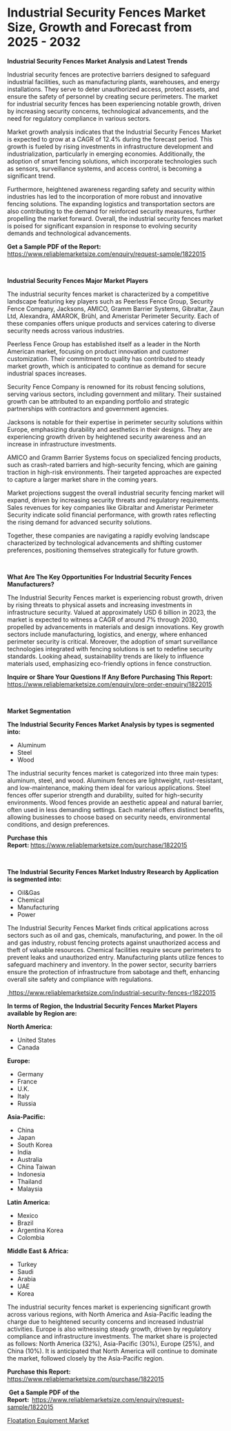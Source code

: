 <p><h1>Industrial Security Fences Market Size, Growth and Forecast from 2025 - 2032</h1></p><p><strong>Industrial Security Fences Market Analysis and Latest Trends</strong></p>
<p><p>Industrial security fences are protective barriers designed to safeguard industrial facilities, such as manufacturing plants, warehouses, and energy installations. They serve to deter unauthorized access, protect assets, and ensure the safety of personnel by creating secure perimeters. The market for industrial security fences has been experiencing notable growth, driven by increasing security concerns, technological advancements, and the need for regulatory compliance in various sectors.</p><p>Market growth analysis indicates that the Industrial Security Fences Market is expected to grow at a CAGR of 12.4% during the forecast period. This growth is fueled by rising investments in infrastructure development and industrialization, particularly in emerging economies. Additionally, the adoption of smart fencing solutions, which incorporate technologies such as sensors, surveillance systems, and access control, is becoming a significant trend. </p><p>Furthermore, heightened awareness regarding safety and security within industries has led to the incorporation of more robust and innovative fencing solutions. The expanding logistics and transportation sectors are also contributing to the demand for reinforced security measures, further propelling the market forward. Overall, the industrial security fences market is poised for significant expansion in response to evolving security demands and technological advancements.</p></p>
<p><strong>Get a Sample PDF of the Report:&nbsp;</strong> <a href="https://www.reliablemarketsize.com/enquiry/request-sample/1822015?utm_campaign=1743&utm_medium=2&utm_source=Github&utm_content=ia&utm_term=18022025&utm_id=industrial-security-fences">https://www.reliablemarketsize.com/enquiry/request-sample/1822015</a></p>
<p>&nbsp;</p>
<p><strong>Industrial Security Fences Major Market Players</strong></p>
<p><p>The industrial security fences market is characterized by a competitive landscape featuring key players such as Peerless Fence Group, Security Fence Company, Jacksons, AMICO, Gramm Barrier Systems, Gibraltar, Zaun Ltd, Alexandra, AMAROK, Brühl, and Ameristar Perimeter Security. Each of these companies offers unique products and services catering to diverse security needs across various industries.</p><p>Peerless Fence Group has established itself as a leader in the North American market, focusing on product innovation and customer customization. Their commitment to quality has contributed to steady market growth, which is anticipated to continue as demand for secure industrial spaces increases.</p><p>Security Fence Company is renowned for its robust fencing solutions, serving various sectors, including government and military. Their sustained growth can be attributed to an expanding portfolio and strategic partnerships with contractors and government agencies.</p><p>Jacksons is notable for their expertise in perimeter security solutions within Europe, emphasizing durability and aesthetics in their designs. They are experiencing growth driven by heightened security awareness and an increase in infrastructure investments.</p><p>AMICO and Gramm Barrier Systems focus on specialized fencing products, such as crash-rated barriers and high-security fencing, which are gaining traction in high-risk environments. Their targeted approaches are expected to capture a larger market share in the coming years.</p><p>Market projections suggest the overall industrial security fencing market will expand, driven by increasing security threats and regulatory requirements. Sales revenues for key companies like Gibraltar and Ameristar Perimeter Security indicate solid financial performance, with growth rates reflecting the rising demand for advanced security solutions.</p><p>Together, these companies are navigating a rapidly evolving landscape characterized by technological advancements and shifting customer preferences, positioning themselves strategically for future growth.</p></p>
<p>&nbsp;</p>
<p><strong>What Are The Key Opportunities For Industrial Security Fences Manufacturers?</strong></p>
<p><p>The Industrial Security Fences market is experiencing robust growth, driven by rising threats to physical assets and increasing investments in infrastructure security. Valued at approximately USD 6 billion in 2023, the market is expected to witness a CAGR of around 7% through 2030, propelled by advancements in materials and design innovations. Key growth sectors include manufacturing, logistics, and energy, where enhanced perimeter security is critical. Moreover, the adoption of smart surveillance technologies integrated with fencing solutions is set to redefine security standards. Looking ahead, sustainability trends are likely to influence materials used, emphasizing eco-friendly options in fence construction.</p></p>
<p><strong>Inquire or Share Your Questions If Any Before Purchasing This Report:</strong> <a href="https://www.reliablemarketsize.com/enquiry/pre-order-enquiry/1822015?utm_campaign=1743&utm_medium=2&utm_source=Github&utm_content=ia&utm_term=18022025&utm_id=industrial-security-fences">https://www.reliablemarketsize.com/enquiry/pre-order-enquiry/1822015</a></p>
<p>&nbsp;</p>
<p><strong>Market Segmentation</strong></p>
<p><strong>The Industrial Security Fences Market Analysis by types is segmented into:</strong></p>
<p><ul><li>Aluminum</li><li>Steel</li><li>Wood</li></ul></p>
<p><p>The industrial security fences market is categorized into three main types: aluminum, steel, and wood. Aluminum fences are lightweight, rust-resistant, and low-maintenance, making them ideal for various applications. Steel fences offer superior strength and durability, suited for high-security environments. Wood fences provide an aesthetic appeal and natural barrier, often used in less demanding settings. Each material offers distinct benefits, allowing businesses to choose based on security needs, environmental conditions, and design preferences.</p></p>
<p><strong>Purchase this Report:&nbsp;</strong><a href="https://www.reliablemarketsize.com/purchase/1822015?utm_campaign=1743&utm_medium=2&utm_source=Github&utm_content=ia&utm_term=18022025&utm_id=industrial-security-fences">https://www.reliablemarketsize.com/purchase/1822015</a></p>
<p>&nbsp;</p>
<p><strong>The Industrial Security Fences Market Industry Research by Application is segmented into:</strong></p>
<p><ul><li>Oil&Gas</li><li>Chemical</li><li>Manufacturing</li><li>Power</li></ul></p>
<p><p>The Industrial Security Fences Market finds critical applications across sectors such as oil and gas, chemicals, manufacturing, and power. In the oil and gas industry, robust fencing protects against unauthorized access and theft of valuable resources. Chemical facilities require secure perimeters to prevent leaks and unauthorized entry. Manufacturing plants utilize fences to safeguard machinery and inventory. In the power sector, security barriers ensure the protection of infrastructure from sabotage and theft, enhancing overall site safety and compliance with regulations.</p></p>
<p><a href="https://www.reliablemarketsize.com/industrial-security-fences-r1822015?utm_campaign=1743&utm_medium=2&utm_source=Github&utm_content=ia&utm_term=18022025&utm_id=industrial-security-fences">&nbsp;https://www.reliablemarketsize.com/industrial-security-fences-r1822015</a></p>
<p><strong>In terms of Region, the Industrial Security Fences Market Players available by Region are:</strong></p>
<p>
    <p> <strong> North America: </strong>
        <ul>
            <li>United States</li>
            <li>Canada</li>
        </ul>
        </p> 
    <p> <strong> Europe: </strong>
        <ul>
            <li>Germany</li>
            <li>France</li>
            <li>U.K.</li>
            <li>Italy</li>
            <li>Russia</li>
        </ul>
        </p> 
    <p> <strong> Asia-Pacific: </strong>
        <ul>
            <li>China</li>
            <li>Japan</li>
            <li>South Korea</li>
            <li>India</li>
            <li>Australia</li>
            <li>China Taiwan</li>
            <li>Indonesia</li>
            <li>Thailand</li>
            <li>Malaysia</li>
        </ul>
        </p> 
    <p> <strong> Latin America: </strong>
        <ul>
            <li>Mexico</li>
            <li>Brazil</li>
            <li>Argentina Korea</li>
            <li>Colombia</li>
        </ul>
        </p> 
    <p> <strong> Middle East & Africa: </strong>
        <ul>
            <li>Turkey</li>
            <li>Saudi</li>
            <li>Arabia</li>
            <li>UAE</li>
            <li>Korea</li>
        </ul>
    </p>
    </p>
<p><p>The industrial security fences market is experiencing significant growth across various regions, with North America and Asia-Pacific leading the charge due to heightened security concerns and increased industrial activities. Europe is also witnessing steady growth, driven by regulatory compliance and infrastructure investments. The market share is projected as follows: North America (32%), Asia-Pacific (30%), Europe (25%), and China (10%). It is anticipated that North America will continue to dominate the market, followed closely by the Asia-Pacific region.</p></p>
<p><strong>Purchase this Report: </strong><a href="https://www.reliablemarketsize.com/purchase/1822015?utm_campaign=1743&utm_medium=2&utm_source=Github&utm_content=ia&utm_term=18022025&utm_id=industrial-security-fences">https://www.reliablemarketsize.com/purchase/1822015</a></p>
<p>&nbsp;<strong>Get a Sample PDF of the Report:&nbsp;&nbsp;</strong><a href="https://www.reliablemarketsize.com/enquiry/request-sample/1822015?utm_campaign=1743&utm_medium=2&utm_source=Github&utm_content=ia&utm_term=18022025&utm_id=industrial-security-fences">https://www.reliablemarketsize.com/enquiry/request-sample/1822015</a></p>
<p><strong></strong></p>
<p><p><a href="https://github.com/mookiesville/Market-Research-Report-List-1/blob/main/floatation-equipment-market.md?utm_campaign=1743&utm_medium=2&utm_source=Github&utm_content=ia&utm_term=18022025&utm_id=industrial-security-fences">Floatation Equipment Market</a></p></p>